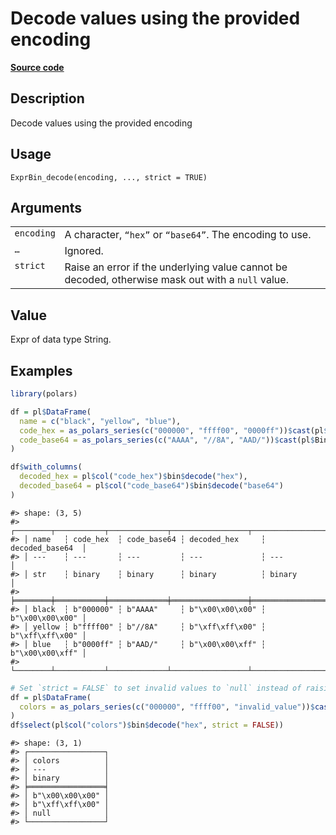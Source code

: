

# Decode values using the provided encoding

[**Source code**](https://github.com/pola-rs/r-polars/tree/741f9cd2614b3302a4d033bcae447425e1b91191/R/expr__binary.R#L92)

## Description

Decode values using the provided encoding

## Usage

<pre><code class='language-R'>ExprBin_decode(encoding, ..., strict = TRUE)
</code></pre>

## Arguments

<table>
<tr>
<td style="white-space: nowrap; font-family: monospace; vertical-align: top">
<code id="ExprBin_decode_:_encoding">encoding</code>
</td>
<td>
A character, <code>“hex”</code> or <code>“base64”</code>. The encoding
to use.
</td>
</tr>
<tr>
<td style="white-space: nowrap; font-family: monospace; vertical-align: top">
<code id="ExprBin_decode_:_...">…</code>
</td>
<td>
Ignored.
</td>
</tr>
<tr>
<td style="white-space: nowrap; font-family: monospace; vertical-align: top">
<code id="ExprBin_decode_:_strict">strict</code>
</td>
<td>
Raise an error if the underlying value cannot be decoded, otherwise mask
out with a <code>null</code> value.
</td>
</tr>
</table>

## Value

Expr of data type String.

## Examples

``` r
library(polars)

df = pl$DataFrame(
  name = c("black", "yellow", "blue"),
  code_hex = as_polars_series(c("000000", "ffff00", "0000ff"))$cast(pl$Binary),
  code_base64 = as_polars_series(c("AAAA", "//8A", "AAD/"))$cast(pl$Binary)
)

df$with_columns(
  decoded_hex = pl$col("code_hex")$bin$decode("hex"),
  decoded_base64 = pl$col("code_base64")$bin$decode("base64")
)
```

    #> shape: (3, 5)
    #> ┌────────┬───────────┬─────────────┬─────────────────┬─────────────────┐
    #> │ name   ┆ code_hex  ┆ code_base64 ┆ decoded_hex     ┆ decoded_base64  │
    #> │ ---    ┆ ---       ┆ ---         ┆ ---             ┆ ---             │
    #> │ str    ┆ binary    ┆ binary      ┆ binary          ┆ binary          │
    #> ╞════════╪═══════════╪═════════════╪═════════════════╪═════════════════╡
    #> │ black  ┆ b"000000" ┆ b"AAAA"     ┆ b"\x00\x00\x00" ┆ b"\x00\x00\x00" │
    #> │ yellow ┆ b"ffff00" ┆ b"//8A"     ┆ b"\xff\xff\x00" ┆ b"\xff\xff\x00" │
    #> │ blue   ┆ b"0000ff" ┆ b"AAD/"     ┆ b"\x00\x00\xff" ┆ b"\x00\x00\xff" │
    #> └────────┴───────────┴─────────────┴─────────────────┴─────────────────┘

``` r
# Set `strict = FALSE` to set invalid values to `null` instead of raising an error.
df = pl$DataFrame(
  colors = as_polars_series(c("000000", "ffff00", "invalid_value"))$cast(pl$Binary)
)
df$select(pl$col("colors")$bin$decode("hex", strict = FALSE))
```

    #> shape: (3, 1)
    #> ┌─────────────────┐
    #> │ colors          │
    #> │ ---             │
    #> │ binary          │
    #> ╞═════════════════╡
    #> │ b"\x00\x00\x00" │
    #> │ b"\xff\xff\x00" │
    #> │ null            │
    #> └─────────────────┘
